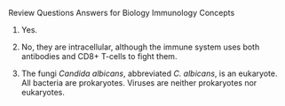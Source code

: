 Review Questions Answers for Biology Immunology Concepts

1. Yes.

2. No, they are intracellular, although the immune system uses both antibodies and CD8+ T-cells to fight them.

3. The fungi *Candida albicans*, abbreviated *C. albicans*, is an eukaryote.  All bacteria are prokaryotes.  Viruses are neither prokaryotes nor eukaryotes.
